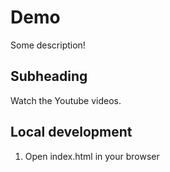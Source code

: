 # Demo

Some description!

## Subheading

Watch the Youtube videos.

## Local development

1.  Open index.html in your browser 
